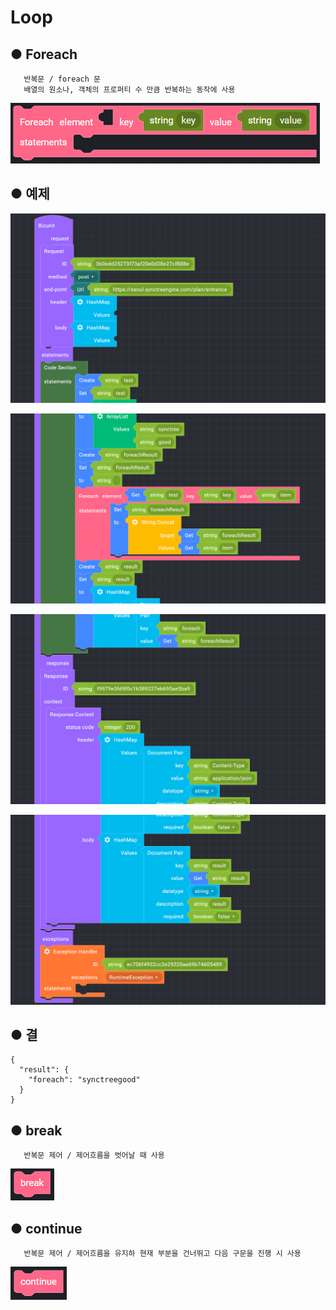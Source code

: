 # Loop

## ● Foreach

       반복문 / foreach 문  
       배열의 원소나, 객체의 프로퍼티 수 만큼 반복하는 동작에 사용

![](../.gitbook/assets/image%20%2886%29.png)

## ● 예제

![](../.gitbook/assets/image%20%28347%29.png)

![](../.gitbook/assets/image%20%28331%29.png)

![](../.gitbook/assets/image%20%28329%29.png)

![](../.gitbook/assets/image%20%28359%29.png)

## ● 결

```text
{
  "result": {
    "foreach": "synctreegood"
  }
}
```

## ● break

       반복문 제어 / 제어흐름을 벗어날 때 사용

![](../.gitbook/assets/image%20%28150%29.png)

## ● continue

       반복문 제어 / 제어흐름을 유지하 현재 부분을 건너뛰고 다음 구문을 진행 시 사용

![](../.gitbook/assets/image%20%2857%29.png)

